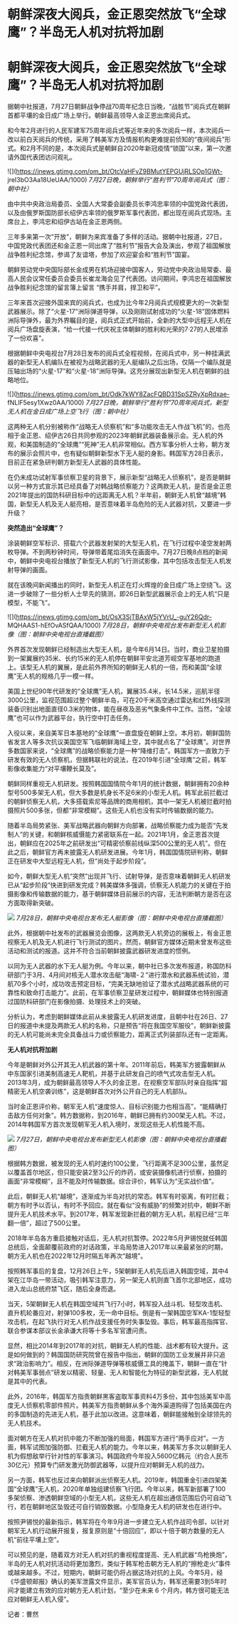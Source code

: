 # 朝鲜深夜大阅兵，金正恩突然放飞“全球鹰”？半岛无人机对抗将加剧

# 朝鲜深夜大阅兵，金正恩突然放飞“全球鹰”？半岛无人机对抗将加剧

据朝中社报道，7月27日朝鲜战争停战70周年纪念日当晚，“战胜节”阅兵式在朝鲜首都平壤的金日成广场上举行。朝鲜最高领导人金正恩出席阅兵式。

和今年2月进行的人民军建军75周年阅兵式等近年来的多次阅兵一样，本次阅兵一改以前白天阅兵的传统，采用了韩美军方及情报机构更难提前侦知的“夜间阅兵”形式。和2月不同的是，本次阅兵式是朝鲜自2020年新冠疫情“锁国”以来，第一次邀请外国代表团访问观礼。

![](https://inews.gtimg.com/om_bt/OtcVaHFvZ9BMutYEPGUjRLSOp1GWt-
jreI3bO3Aa18UeUAA/1000) _7月27日晚，朝鲜举行“胜利节”70周年阅兵式（图：朝中社）_

由中共中央政治局委员、全国人大常委会副委员长李鸿忠率领的中国党政代表团，以及由俄罗斯国防部长绍伊古率领的俄罗斯军事代表团，都出现在阅兵式现场。主席台上，李鸿忠和绍伊古站在金正恩两侧。

三年多来第一次“开放”，朝鲜为来宾准备了多样的活动。据朝中社报道，27日，中国党政代表团还和金正恩一同出席了“胜利节”报告大会及演出，参观了祖国解放战争胜利纪念馆，参谒了友谊塔，参加了欢迎宴会和“胜利节”国宴。

朝鲜劳动党中央国际部长金成男在机场迎接中国客人，劳动党中央政治局常委、最高人民会议常任委员会委员长崔龙海会见了代表团。访问期间，李鸿忠在祖国解放战争胜利纪念馆的留言簿上留言
“携手并肩，捍卫和平”。

三年来首次迎接外国来宾的阅兵式，也成为比今年2月阅兵式规模更大的一次新型武器展示。除了“火星-17”洲际弹道导弹，以及刚刚试射成功的“火星-18”固体燃料洲际导弹外，最为外界瞩目的是，阅兵式正式开始前，全新的大型中远程无人机在阅兵广场盘旋表演，“给一代接一代庆祝主体朝鲜的胜利和光荣的7·27的人民增添了一份欢喜”。

根据朝鲜中央电视台7月28日发布的阅兵式全程视频，在阅兵式中，另一种挂满武器的新型无人机编队在被视为战略武器的无人艇编队之后出场，仅隔一个编队就是压轴出场的“火星-17”和“火星-18”洲际导弹。这充分展现出新型无人机在朝鲜的战略地位。

![](https://inews.gtimg.com/om_bt/Odk7kWY8ZacFQBD31SpSZRyXpRdxae-
fNLlF5esy1Xwz0AA/1000) _7月27日晚，朝鲜举行“胜利节”70周年阅兵式，新型无人机在金日成广场上空飞行（图：朝中社）_

这两种无人机分别被称作“战略无人侦察机”和“多功能攻击无人作战飞机”的，也亮相于金正恩、绍伊古26日共同参观的2023年朝鲜武器装备展示会。无人机的外观，和美国制造的“全球鹰”“死神”无人机非常相似。西方军事分析人士称，朝方发布的展示会照片中，也有疑似朝鲜新型水下无人艇的身影。韩国军方28日表示，目前正在紧急研判朝方新型无人武器的具体性能。

在仍未成功试射军事侦察卫星的背景下，展示新型“战略无人侦察机”，是否是朝鲜以另一种方式宣示其已经具备了对韩战略侦察能力？这两款无人机，是否是金正恩2021年提出的国防科研目标中的远距离无人机？半年前，朝鲜无人机曾“越境”韩国，新型无人机及无人艇亮相，是否意味着半岛危险的无人武器对抗，又要进一步升级？

**突然造出“全球鹰”？**

涂装朝鲜空军标识、搭载六个武器发射架的大型无人机，在飞行过程中凌空发射两枚导弹。不到两秒钟时间，导弹带着尾焰消失在画面中。7月27日晚8点档的新闻中，朝鲜中央电视台播放了新型无人机的飞行测试影像，其中包括攻击型无人机发射导弹的画面。

就在该晚间新闻播出的同时，新型无人机正在灯火辉煌的金日成广场上空绕飞。这进一步破除了一些分析人士早先的猜测，即26日新型武器展示会上的无人机“只是模型，不能飞”。

![](https://inews.gtimg.com/om_bt/OsX3SjTBAxW5jYVrU_-guY26Qdr-
MQHAAS1-hEfOvASfQAA/1000) _7月28日，朝鲜中央电视台发布新型无人机影像（图：朝鲜中央电视台直播截图）_

外界首次发现朝鲜已经制造出大型无人机，是今年6月14日。当时，商业卫星拍摄到一架翼展约35米、长约15米的无人机停在朝鲜平安北道芳岘空军基地的跑道上。该型无人机的翼展，是此前外界所知的朝鲜无人机的一倍，而和美国“全球鹰”无人机的规格几乎一模一样。

美国上世纪90年代研发的“全球鹰”无人机，翼展35.4米，长14.5米，巡航半径3000公里，监视范围超过整个朝鲜半岛，可在20千米高空通过雷达和红外线探测装备识别出地面直径0.3米的物体，能在昼夜及恶劣气象条件中工作。当然，“全球鹰”也可以作为武器平台，执行空中打击任务。

入役以来，来自美军日本基地的“全球鹰”一直盘旋在朝鲜上空。本月初，朝鲜国防省发言人等多次抗议美国空军飞临朝鲜海域上空，其中就点名了“全球鹰”。对世界多数国家来说，“全球鹰”的战略侦察能力是一种“降维打击”。韩国军方一直致力于研发有效的无人侦察机，但据韩联社的说法，在2019年引进“全球鹰”之前，韩军影像收集能力“对平壤鞭长莫及”。

朝鲜同样重视无人机研发。按照韩国国情院今年1月的统计数据，朝鲜拥有20余种型号500多架无人机，但大多数是机身长不足6米的小型无人机。韩军此前拦截过的朝鲜侦察无人机，大多搭载索尼等品牌的商用相机，其中一架无人机被拦截时拍摄照片500多张，但都“非常模糊”。这些无人机也没有实时传输数据的能力。

随着半岛局势紧张、美军战略武器向朝鲜方向部署，战略侦察能力成为能否“先发制人”的关键，和朝鲜核威慑能力紧密联系在一起。2021年1月，金正恩首次提出，朝鲜应在2025年之前研发出“可精密侦察前线纵深500公里的无人机”。但在此之后，朝鲜官方再未披露无人机研发进展。今年1月，韩国国情院研判称，朝鲜正在研发中大型远程无人机，但“尚处于起步阶段”。

如今，朝鲜大型无人机“突然”出现并飞行、试射导弹，是否意味着朝鲜无人机研发已从“起步阶段”快进到研发完成？韩美媒体多强调，侦察无人机能力的关键在于拍摄影像和传输数据的能力，基于朝鲜媒体目前展示的内容，无法判断朝方是否在这方面取得新突破。

![](https://inews.gtimg.com/om_bt/Onxel3gmbNuejssB8Kgc-g15Nknv5BGb0MVnPVw2_95ioAA/1000)
_7月28日，朝鲜中央电视台发布无人艇影像（图：朝鲜中央电视台直播截图）_

此外，根据朝中社发布的武器展览会图像，这两款无人机旁边的展板上，有金正恩视察无人机及无人机进行飞行测试的图片。然而，朝鲜官方媒体近期未曾发布这些活动和测试的报道。这并不符合当前朝鲜披露武器研发进度的惯例。

以同为无人武器的水下无人艇为例。今年以来，朝中社已多次发布报道，称国防科研部门于3月、4月间对核无人潜水攻击艇“海啸-２”进行潜水和武器系统试验，潜航70多个小时，成功攻击预定目标，“完美无缺地验证了潜水式战略武器系统的可靠性和致命打击能力”。此前，在军事侦察卫星研发过程中，朝鲜媒体也特别报道过国防科研部门在影像拍摄、处理技术上的突破。

分析认为，考虑到朝鲜媒体此前从未披露无人机研发进度，且朝中社在26日、27日的报道中未提及两款无人机的名称，只是预告“将在我国空军服役”，朝鲜新披露的无人机可能尚未完全具备战斗力或侦察能力，距离正式列装部队还有一定距离。

**无人机对抗将加剧**

今年是朝鲜对外公开其无人机武器的第十年。2011年前后，韩美军方披露朝鲜从中东国家引进美制高速无人靶机，并基于此研发自己的喷气式攻击型无人机。2013年3月，成为朝鲜最高领导人不久的金正恩，在视察空军部队时亲自指挥“超精密无人机空袭训练”，这是朝鲜首次对外公开自己的无人机部队。

当时金正恩评价称，朝军无人机“速度惊人、目标识别能力也相当高”，“能精确打击敌方任何对象”。韩方数据称，到2016年，朝鲜已拥有约300架无人机。不过，2014年韩国军方首次发现朝军无人机入境时，发现这些无人机性能不高。

![](https://inews.gtimg.com/om_bt/Oyu6b-SM78xAJmhXADCYTCAMY8AA2ZGK_ZBi65tGaOtBIAA/1000)
_7月27日，朝鲜中央电视台发布新型无人机影像（图：朝鲜中央电视台直播截图）_

根据韩方数据，被发现的无人机时速约100公里，飞行距离不足300公里，虽然足以覆盖首尔地区，但只能安装2至3公斤的炸药，或安装摄像机进行侦察，拍摄的画面“非常模糊”，且不能及时传输数据。综合评价，韩军认为“无实战价值”。

此后，朝鲜无人机“越境”，逐渐成为半岛对抗的常态。韩军有时驱离，有时拦截；朝方有时予以否认，有时不予回应。就在看似“没有威胁”的频繁对抗中，朝鲜不断提升无人机技术水平。到2017年，韩军发现新拦截的朝方无人机，航程已经“三年翻一倍”，超过了500公里。

2018年半岛各方重启接触对话后，无人机对抗暂停。2022年5月尹锡悦就任韩国总统后，全面颠覆前政府的对话政策，半岛局势进入2017年以来最紧张的时期，朝方无人机也在2022年12月时隔五年再次“越境”。

按照韩军事后的复盘，12月26日上午，5架朝鲜无人机先后进入韩国空域，其中4架在江华岛一带活动，吸引韩军注意力，另一架无人机则直飞首尔北部地区，成功进入龙山总统府禁飞区，随后全身而退。

当天，5架朝鲜无人机在韩国空域共飞行7小时，韩军投入战斗机、轻型攻击机、直升机轮番应对，射弹100多枚，无一命中目标。倒是有一架韩国空军KA-1型轻型攻击机，在起飞执行对无人机作战支援任务时失事坠毁。事后，韩军最高指挥官、联合参谋本部议长金承谦大将等十多名军官遭问责。

显然，相比2014年到2017年的对抗，朝鲜无人机的性能、战术都有较大提升。这是如何做到的？韩国国防研究院曾在报告中指出，朝鲜的国防工业发展并非只追求“政治影响力”。相反，在洲际弹道导弹等核威慑工具的掩盖下，朝鲜一直在“针对韩美军事弱点”研发以精密、轻量、无人和智能化为特征的新型武器，无人机就是其中的代表。

此外，2016年，韩国军方指责朝鲜黑客盗取军事资料4万多份，其中包括美军中高度无人侦察机零部件照片。韩美军方指责朝鲜从多个海外渠道购得了包括美国在内的多国制造的先进无人机，基于此加以改进。这意味着，朝鲜能接触到全球领先的无人机技术。

面对朝方在无人机对抗中能力不断加强的局面，韩国军方进行“两手应对”。一方面，韩军试图加强防御、拦截无人机的能力。今年以来，韩美军方多次以朝鲜无人机为假想敌举行针对性的军事演习。韩国政府今年投入5600亿韩元（约合人民币30亿元）预算专门研发激光防御武器等，以提升应对朝鲜无人机的战力。

另一方面，韩军也反过来向朝鲜派出侦察无人机。2019年，韩国重金引进四架美国“全球鹰”无人机，2020年单独组建侦察飞行团。今年以来，韩军新部署了100多架侦察、渗透朝鲜空域的小型无人机，这些无人机在超出通信范围后仍可自动飞行，若在朝鲜地区坠毁还可自行销毁数据。小型隐身无人机的研发也在进行中。

按照尹锡悦的最新指示，韩军将在今年9月进一步建立无人机作战司令部，以针对朝军无人机行动展开报复，报复原则是“十倍回应”，即以十倍于朝方数量的无人机“前往平壤上空”。

可以预见的是，随着双方对无人机对抗的重视程度提高、无人机武器“鸟枪换炮”，半岛的无人机对抗活动将更加激烈，类似于韩军枪击朝方无人机的“擦枪走火”事件或越来越多。不过，短期内，朝鲜可能仍将占据这场对抗的上风。今年5月，经《华盛顿邮报》确认的美军泄露文件显示，美军官员认为，韩军还需要3到5年时间才能建立有效的应对朝方无人机计划，“至少在未来
6 个月内，韩方很可能无法应对朝鲜无人机入侵”。

记者：曹然


